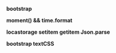 **bootstrap**

**moment() &&  time.format**

**locastorage setitem getitem Json.parse**

**bootstrap textCSS**